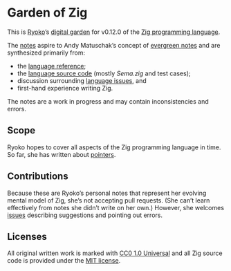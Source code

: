 # Garden of Zig #

This is [Ryoko]’s [digital garden] for v0.12.0 of the [Zig programming language].

The [notes](./notes) aspire to Andy Matuschak’s concept of [evergreen notes] and are synthesized primarily from:

- the [language reference];
- the [language source code] (mostly *Sema.zig* and test cases);
- discussion surrounding [language issues][ziglang/zig issues], and
- first-hand experience writing Zig.

The notes are a work in progress and may contain inconsistencies and errors.

## Scope ##

Ryoko hopes to cover all aspects of the Zig programming language in time. So far, she has written about [pointers](./notes/pointer.md).

## Contributions ##

Because these are Ryoko’s personal notes that represent her evolving mental model of Zig, she’s not accepting pull requests. (She can’t learn effectively from notes she didn’t write on her own.) However, she welcomes [issues] describing suggestions and pointing out errors.

## Licenses ##

All original written work is marked with [CC0 1.0 Universal] and all Zig source code is provided under the [MIT license].

[CC0 1.0 Universal]: https://creativecommons.org/publicdomain/zero/1.0/
[digital garden]: https://maggieappleton.com/garden-history
[evergreen notes]: https://notes.andymatuschak.org/Evergreen_notes
[issues]: https://github.com/ok-ryoko/garden-of-zig/issues
[language reference]: https://ziglang.org/documentation/0.11.0/
[language source code]: https://github.com/ziglang/zig/tree/0.11.0
[MIT license]: https://choosealicense.com/licenses/mit/
[Ryoko]: https://github.com/ok-ryoko
[Zig programming language]: https://ziglang.org
[ziglang/zig issues]: https://github.com/ziglang/zig/issues
